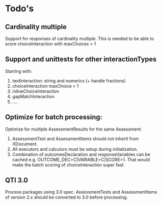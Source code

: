 # Todo's

## Cardinality multiple

Support for responses of cardinality multiple. This is needed to be able to score choiceInteraction with maxChoices > 1

## Support and unittests for other interactionTypes

Starting with:

1. textInteraction: string and numerics (+ handle fractions)
2. choiceInteraction maxChoice > 1
3. inlineChoiceInteraction
4. gapMatchInteraction
5. ....

## Optimize for batch processing:

Optimize for multiple AssessmentResults for the same Assessment:

1. AssessmentTest and AssessmentItems should not inherit from XDocument. 
2. All executors and calculors must be setup during initialization. 
3. Combination of outcomesDeclaration and responseVariables can be cached e.g. OUTCOME_DEC=C|VARIABLE=C|SCORE=1. That would make the batch scoring of choiceInteraction super fast.  


##  QTI 3.0

Process packages using 3.0 spec. AssessmentTests and AssessmentItems of version 2.x should be converted to 3.0 before processing.
